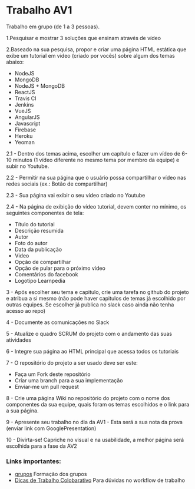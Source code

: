 # Trabalho AV1

Trabalho em grupo (de 1 a 3 pessoas).

1.Pesquisar e mostrar 3 soluções que ensinam através de vídeo

2.Baseado na sua pesquisa, propor e criar uma página HTML estática que exibe um tutorial em vídeo (criado por vocês) sobre algum dos temas abaixo:
- NodeJS  
- MongoDB  
- NodeJS + MongoDB  
- ReactJS  
- Travis CI  
- Jenkins  
- VueJS  
- AngularJS  
- Javascript  
- Firebase  
- Heroku  
- Yeoman  

2.1 - Dentro dos temas acima, escolher um capítulo e fazer um vídeo de 6-10 minutos (1 vídeo diferente no mesmo tema por membro da equipe) e subir no Youtube.

2.2 - Permitir na sua página que o usuário possa compartilhar o vídeo nas redes sociais (ex.: Botão de compartilhar)

2.3 - Sua página vai exibir o seu vídeo criado no Youtube

2.4 - Na página de exibição do vídeo tutorial, devem conter no mínimo, os seguintes componentes de tela:
- Título do tutorial  
- Descrição resumida  
- Autor  
- Foto do autor  
- Data da publicação  
- Video  
- Opção de compartilhar  
- Opção de pular para o próximo vídeo  
- Comentários do facebook  
- Logotipo Learnpedia  


3 - Após escolher seu tema e capitulo, crie uma tarefa no github do projeto e atribua a si mesmo (não pode haver capitulos de temas já escolhido por outras equipes. Se escolher já publica no slack caso ainda não tenha acesso ao repo)

4 - Documente as comunicações no Slack

5 - Atualize o quadro SCRUM do projeto com o andamento das suas atividades

6 - Integre sua página ao HTML principal que acessa todos os tutoriais

7 - O repositório do projeto a ser usado deve ser este:
- Faça um Fork deste repositório
- Criar uma branch para a sua implementação
- Enviar-me um pull request

8 - Crie uma página Wiki no repositório do projeto com o nome dos componentes da sua equipe, quais foram os temas escolhidos e o link para a sua página.

9 - Apresente seu trabalho no dia da AV1 - Esta será a sua nota da prova (enviar link com GooglePresentation)

10 - Divirta-se! Capriche no visual e na usabilidade, a melhor página será escolhida para a fase da AV2



### Links importantes:

 * [grupos](https://github.com/cscw-class/TrabalhoAV1/blob/master/grupos.md) Formação dos grupos  
 * [Dicas de Trabalho Colobarativo](https://github.com/cscw-class/TrabalhoAV1/blob/master/Dicas%20Trabalho%20em%20projeto%20colaborativo.md) Para dúvidas no workflow de trabalho  
 
 

